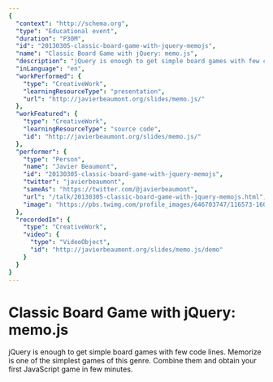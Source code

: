 ```yaml
---
{
  "context": "http://schema.org",
  "type": "Educational event",
  "duration": "P30M",
  "id": "20130305-classic-board-game-with-jquery-memojs",
  "name": "Classic Board Game with jQuery: memo.js",
  "description": "jQuery is enough to get simple board games with few code lines. Memorize is one of the simplest games of this genre. Combine them and obtain your first JavaScript game in few minutes. ",
  "inLanguage": "en",
  "workPerformed": {
    "type": "CreativeWork",
    "learningResourceType": "presentation",
    "url": "http://javierbeaumont.org/slides/memo.js/"
  },
  "workFeatured": {
    "type": "CreativeWork",
    "learningResourceType": "source code",
    "id": "http://javierbeaumont.org/slides/memo.js/"
  },
  "performer": {
    "type": "Person",
    "name": "Javier Beaumont",
    "id": "20130305-classic-board-game-with-jquery-memojs",
    "twitter": "javierbeaumont",
    "sameAs": "https://twitter.com/@javierbeaumont",
    "url": "/talk/20130305-classic-board-game-with-jquery-memojs.html",
    "image": "https://pbs.twimg.com/profile_images/646703747/116573-160-20100121214957.jpeg"
  },
  "recordedIn": {
    "type": "CreativeWork",
    "video": {
      "type": "VideoObject",
      "id": "http://javierbeaumont.org/slides/memo.js/demo"
    }
  }
}
---
```

# Classic Board Game with jQuery: memo.js

jQuery is enough to get simple board games with few code lines. Memorize is one of the simplest games of this genre. Combine them and obtain your first JavaScript game in few minutes. 